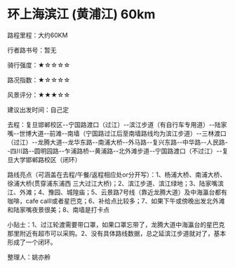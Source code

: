 # 环上海滨江 (黄浦江) 60km

路程里程：大约60KM

行者路书号：暂无

骑行强度：★☆☆☆☆

路况指数：★☆☆☆☆

风景评分：★★★☆☆

建议出发时间：自己定

去程：复旦邯郸校区--宁国路渡口（过江）--滨江步道（有自行车专用道）--陆家嘴--世博大道--前滩--南墙（宁国路过江后至南墙路线均为滨江步道）--三林渡口（过江）--龙腾大道--龙华东路--南浦大桥--外马路--复兴东路--中华路--人民路--四川路--圆明园路--乍浦路桥--黄浦路--北外滩步道--宁国路渡口（不过江）--复旦大学邯郸路校区（闭环）

路线亮点（可涵盖在去程/午餐/返程相应处or分开写）：1、杨浦大桥、南浦大桥、徐浦大桥(贯穿浦东浦西 三大过江大桥)；2、滨江步道、滨江绿地；3、陆家嘴滨江、外滩；4、豫园、城隍庙；5、云景路7号线（靠近龙腾大道）及中海瀛台都有咖啡，cafe calll或者星巴克；6、补给点比较多；7、如果下午或傍晚出发北外滩和陆家嘴夜景很美；8、南墙是打卡点

小贴士：1、过江轮渡需要带口罩，如果口罩忘带了，龙腾大道中海瀛台的星巴克那里附近有超市可以采购。2、没有具体路线数据，总之延滨江步道就对了，基本形成了一个闭环。

整理人：姚亦舲
